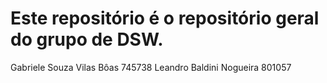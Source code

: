 # Este repositório é o repositório geral do grupo de DSW.

Gabriele Souza Vilas Bôas   745738
Leandro Baldini Nogueira    801057
